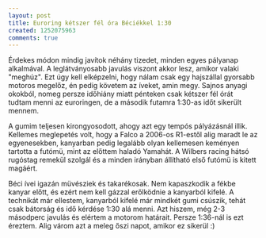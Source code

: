 ```yaml
---
layout: post
title: Euroring kétszer fél óra Béciékkel 1:30
created: 1252075963
comments: true
---
```

Érdekes módon mindig javítok néhány tizedet, minden egyes pályanap alkalmával. A leglátványosabb javulás viszont akkor lesz, amikor valaki "meghúz". Ezt úgy kell elképzelni, hogy nálam csak egy hajszállal gyorsabb motoros megelőz, én pedig követem az íveket, amin megy. Sajnos anyagi okokból, nomeg persze időhiány miatt pénteken csak kétszer fél órát tudtam menni az euroringen, de a második futamra 1:30-as időt sikerült mennem.

A gumim teljesen kirongyosodott, ahogy azt egy tempós pályázásnál illik. Kellemes meglepetés volt, hogy a Falco a 2006-os R1-estől alig maradt le az egyenesekben, kanyarban pedig legalább olyan kellemesen keményen tartotta a futómü, mint az előttem haladó Yamahát. A Wilbers racing hátsó rugóstag remekül szolgál és a minden irányban állítható első futómü is kitett magáért.

Béci ívei igazán müvésziek és takarékosak. Nem kapaszkodik a fékbe kanyar előtt, és ezért nem kell gázzal erőlködnie a kanyarból kifelé. A technikát már ellestem, kanyarból kifelé már mindkét gumi csúszik, tehát csak bátorság és idő kérdése 1:30 alá menni. Azt hiszem, még 2-3 másodperc javulás és elértem a motorom határait. Persze 1:36-nál is ezt éreztem. Alig várom azt a meleg őszi napot, amikor ez sikerül :)
